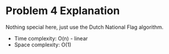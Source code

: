 # Problem 4 Explanation

Nothing special here, just use the Dutch National Flag algorithm.

- Time complexity: O(n) - linear
- Space complexity: O(1)
